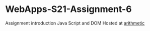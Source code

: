 # WebApps-S21-Assignment-6
Assignment introduction Java Script and DOM
Hosted at [arithmetic](https://44-563-web-apps-s21.github.io/webapps-s21-assignment-6-vanamamohith/)
